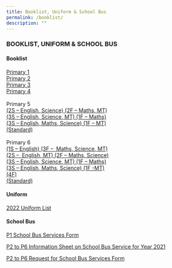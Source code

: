 ```yaml
---
title: Booklist, Uniform & School Bus
permalink: /booklist/
description: ""
---
```

### BOOKLIST, UNIFORM & SCHOOL BUS

#### Booklist



 [Primary 1](https://drive.google.com/file/d/1C1-ThsHZwezXP0lDbOmAFocV2e_dhEFF/view?usp=share_link)        <br>
 [Primary 2](https://drive.google.com/file/d/1vFc0JOx1dlS_-o-W0FE9pXf7oJPTLORs/view?usp=share_link)<br>
 [Primary 3](https://drive.google.com/file/d/1_MhAkTY8ACrJaoZGzhNi_RElwWFj4MjV/view?usp=share_link)
 <br>
 [Primary 4](https://drive.google.com/file/d/1tysum7RaEeDXfpk06iaCKvk0n4XVW0gk/view?usp=share_link)<br><br>
 Primary 5      <br> [(2S – English, Science) (2F – Maths, MT)](https://drive.google.com/file/d/1bzaefInp2RhN1mPOd7UwdiGH8QG6LN-u/view?usp=share_link)    <br>   [(3S – English, Science, MT) (1F – Maths)](https://drive.google.com/file/d/1RNQoZDV1xkgH8u3R28I6xOzg2-hD9zWp/view?usp=share_link)   <br> [(3S – English, Maths, Science) (1F – MT)](https://drive.google.com/file/d/1o07ZdtYMs8DfvNYMh1Hni8RHgvwQZb78/view?usp=share_link) <br>
[(Standard)](https://drive.google.com/file/d/1695GwV8GHdwUK0ZzDpSTm1OGGHj_pZRb/view?usp=share_link)<br><br>
Primary 6<br>
[(1S – English) (3F –  Maths, Science, MT)](https://drive.google.com/file/d/1k8mYPkifB4OGf6KnNskHboDvXOSYfWZc/view?usp=share_link)<br>
[(2S –  English, MT) (2F – Maths, Science)](https://drive.google.com/file/d/1tWg07mAVTmLlZn7V6Z56jk350J0lT6t0/view?usp=share_link)<br>
[(3S – English, Science, MT) (1F – Maths)](https://drive.google.com/file/d/1IImcfRlvj8KljnUrqCt-29B28NfxpAe2/view?usp=share_link)<br>
[(3S – English, Maths, Science) (1F -MT)](https://drive.google.com/file/d/1ZctNU8bCtcT9rOAICUOwQQdZ3r3av54W/view?usp=share_link)<br>
[(4F)](https://drive.google.com/file/d/1e5EoCC7St3bDA9IIEpCjvcbTYchdJi0C/view?usp=share_link)<br>
[(Standard)](https://drive.google.com/file/d/1TRsCEjGbtjGBzvS21rH8QTvKrspproHM/view?usp=share_link)





#### Uniform

[2022 Uniform List](/files/Uniform-List.pdf)

#### School Bus

[P1 School Bus Services Form](/files/Request-for-School-Bus-Services-Form.pdf)

[P2 to P6 Information Sheet on School Bus Service for Year 2021](/files/Information-Sheet-on-School-Bus-Service-for-Year-2021-P2-to-P6.pdf)

[P2 to P6 Request for School Bus Services Form](/files/Request-for-School-Bus-Services-Form-P2-to-P6.pdf)